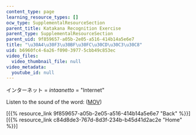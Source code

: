 ```yaml
---
content_type: page
learning_resource_types: []
ocw_type: SupplementalResourceSection
parent_title: Katakana Recognition Exercise
parent_type: SupplementalResourceSection
parent_uid: 9f859657-a05b-2e05-a516-414b14a5e6e7
title: "\u30A4\u30F3\u30BF\u30FC\u30CD\u30C3\u30C8"
uid: b6960fc4-6a26-f090-3977-5cbb49c853ec
video_files:
  video_thumbnail_file: null
video_metadata:
  youtube_id: null
---
```


インターネット = _intaanetto_ = "Internet"

Listen to the sound of the word: ([MOV](http://www.archive.org/download/MITRES21F.01S10_KATAKANA_EXERCISES/word5.mov))

  
\[{{% resource_link 9f859657-a05b-2e05-a516-414b14a5e6e7 "Back" %}}\]  
\[{{% resource_link c84d8de3-767d-8d3f-234b-b45d41d2ac2e "Home" %}}\]